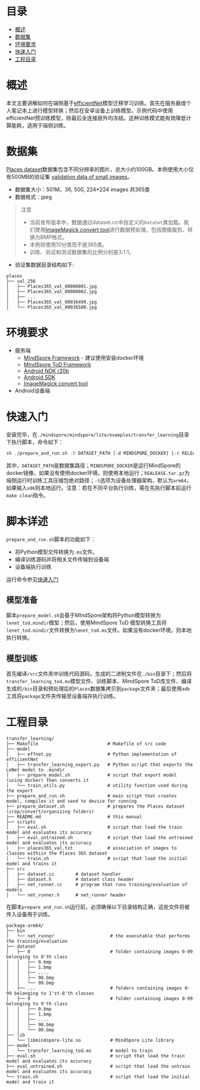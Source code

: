 # 目录

<!-- TOC -->

- [概述](#概述)
- [数据集](#环境要求)
- [环境要求](#环境要求)
- [快速入门](#快速入门)
- [工程目录](#工程目录)

<!-- /TOC -->

# 概述

本文主要讲解如何在端侧基于[efficientNet](https://arxiv.org/abs/1905.11946)模型迁移学习训练。首先在服务器或个人笔记本上进行模型转换；然后在安卓设备上训练模型。示例代码中使用efficientNet预训练模型，除最后全连接层外均冻结。这种训练模式能有效降低计算能耗，适用于端侧训练。

# 数据集

[Places dataset](http://places2.csail.mit.edu/)数据集包含不同分辨率的图片，总大小约100GB。本例使用大小仅有500MB的验证集 [validation data of small images](http://places2.csail.mit.edu/download.html)。

- 数据集大小：501M，36, 500, 224*224 images 共365类
- 数据格式：jpeg

> 注意
> - 当前发布版本中，数据通过dataset.cc中自定义的`DataSet`类加载。我们使用[ImageMagick convert tool](https://imagemagick.org/)进行数据预处理，包括图像裁剪、转换为BMP格式。
> - 本例将使用10分类而不是365类。
> - 训练、验证和测试数据集的比例分别是3:1:1。

- 验证集数据目录结构如下:

```text
places
├── val_256
│   ├── Places365_val_00000001.jpg
│   ├── Places365_val_00000002.jpg
│   ├── ...
│   ├── Places365_val_00036499.jpg
│   └── Places365_val_00036500.jpg
```

# 环境要求

- 服务端
    - [MindSpore Framework](https://www.mindspore.cn/install/en) - 建议使用安装docker环境
    - [MindSpore ToD Framework](https://www.mindspore.cn/tutorial/tod/en/use/prparation.html)
    - [Android NDK r20b](https://dl.google.com/android/repository/android-ndk-r20b-linux-x86_64.zip)
    - [Android SDK](https://developer.android.com/studio?hl=zh-cn#cmdline-tools)
    - [ImageMagick convert tool](https://imagemagick.org/)
- Android设备端

# 快速入门

安装完毕，在`./mindspore/mindspore/lite/examples/transfer_learning`目录下执行脚本，命令如下：

```bash
sh ./prepare_and_run.sh -D DATASET_PATH [-d MINDSPORE_DOCKER] [-r RELEASE.tar.gz] [-t arm64|x86]
```

其中，`DATASET_PATH`是数据集路径；`MINDSPORE_DOCKER`是运行MindSpore的docker镜像，如果没有使用docker环境，则使用本地运行；`REALEASE.tar.gz`为端侧运行时训练工具压缩包绝对路径；`-t`选项为设备处理器架构，默认为`arm64`，如果输入`x86`则本地运行。注意：若在不同平台执行训练，需在先执行脚本前运行`make clean`指令。

# 脚本详述

`prepare_and_run.sh`脚本的功能如下：

- 将Python模型文件转换为`.ms`文件。
- 编译训练源码并将相关文件传输到设备端
- 设备端执行训练

运行命令参见[快速入门](#快速入门)

## 模型准备

脚本`prepare_model.sh`会基于MIndSpore架构将Python模型转换为`lenet_tod.mindir`模型；然后，使用MindSpore ToD 模型转换工具将`lenet_tod.mindir`文件转换为`lenet_tod.ms`文件。如果没有docker环境，则本地执行转换。

## 模型训练

首先编译`/src`文件夹中训练代码源码，生成的二进制文件在`./bin`目录下；然后将`transfer_learning_tod.ms`模型文件、训练脚本、MindSpore ToD库文件、编译生成的`/bin`目录和预处理后的`Places`数据集拷贝到`package`文件夹；最后使用`adb`工具将`package`文件夹传输至设备端并执行训练。

# 工程目录

```text
transfer_learning/
├── Makefile                          # Makefile of src code
├── model
│   ├── effnet.py                     # Python implementation of efficientNet
│   ├── transfer_learning_export.py   # Python script that exports the LeNet model to .mindir
│   ├── prepare_model.sh              # script that export model (using docker) then converts it
│   └── train_utils.py                # utility function used during the export
├── prepare_and_run.sh                # main script that creates model, compiles it and send to device for running
├── prepare_dataset.sh                # prepares the Places dataset (crop/convert/organizing folders)
├── README.md                         # this manual
├── scripts
│   ├── eval.sh                       # script that load the train model and evaluates its accuracy
│   ├── eval_untrained.sh             # script that load the untrained model and evaluates its accuracy
│   ├── places365_val.txt             # association of images to classes withiin the Places 365 dataset
│   └── train.sh                      # script that load the initial model and trains it
├── src
│   ├── dataset.cc        # dataset handler
│   ├── dataset.h         # dataset class header
│   ├── net_runner.cc     # program that runs training/evaluation of models
│   └── net_runner.h      # net_runner header
```

在脚本`prepare_and_run.sh`运行前，必须确保以下目录结构正确，这些文件将被传入设备用于训练。

```text
package-arm64/
├── bin
│   └── net_runner                     # the executable that performs the training/evaluation
├── dataset
│   ├── 0                              # folder containing images 0-99 belonging to 0'th class
│   │   ├── 0.bmp
│   │   ├── 1.bmp
│   │   ├── ....
│   │   ├── 98.bmp
│   │   └── 99.bmp
│   ├── ...                            # folders containing images 0-99 belonging to 1'st-8'th classes
│   ├── 9                              # folder containing images 0-99 belonging to 9'th class
│   │   ├── 0.bmp
│   │   ├── 1.bmp
│   │   ├── ....
│   │   ├── 98.bmp
│   │   └── 99.bmp
├── lib
│   └── libmindspore-lite.so           # MindSpore Lite library
├── model
│   └── transfer_learning_tod.ms       # model to train
├── eval.sh                            # script that load the train model and evaluates its accuracy
├── eval_untrained.sh                  # script that load the untrain model and evaluates its accuracy
└── train.sh                           # script that load the initial model and train it
```

